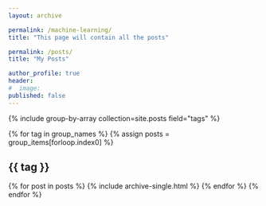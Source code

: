 ```yaml
---
layout: archive

permalink: /machine-learning/
title: "This page will contain all the posts"

permalink: /posts/
title: "My Posts"

author_profile: true
header:
#  image:
published: false
---
```


{% include group-by-array collection=site.posts field="tags" %}

{% for tag in group_names %}
  {% assign posts = group_items[forloop.index0] %}
  <h2 id="{{ tag | slugify }}" class="archive__subtitle">{{ tag }}</h2>
  {% for post in posts %}
    {% include archive-single.html %}
  {% endfor %}
{% endfor %}
